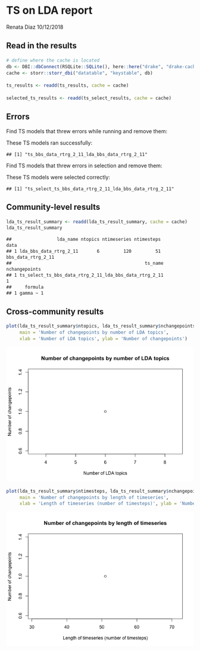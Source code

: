 TS on LDA report
================
Renata Diaz
10/12/2018

Read in the results
-------------------

``` r
# define where the cache is located
db <- DBI::dbConnect(RSQLite::SQLite(), here::here("drake", "drake-cache.sqlite"))
cache <- storr::storr_dbi("datatable", "keystable", db)

ts_results <- readd(ts_results, cache = cache)

selected_ts_results <- readd(ts_select_results, cache = cache)
```

Errors
------

Find TS models that threw errors while running and remove them:

These TS models ran successfully:

    ## [1] "ts_bbs_data_rtrg_2_11_lda_bbs_data_rtrg_2_11"

Find TS models that threw errors in selection and remove them:

These TS models were selected correctly:

    ## [1] "ts_select_ts_bbs_data_rtrg_2_11_lda_bbs_data_rtrg_2_11"

Community-level results
-----------------------

``` r
lda_ts_result_summary <- readd(lda_ts_result_summary, cache = cache)
lda_ts_result_summary
```

    ##                 lda_name ntopics ntimeseries ntimesteps               data
    ## 1 lda_bbs_data_rtrg_2_11       6         120         51 bbs_data_rtrg_2_11
    ##                                                  ts_name nchangepoints
    ## 1 ts_select_ts_bbs_data_rtrg_2_11_lda_bbs_data_rtrg_2_11             1
    ##     formula
    ## 1 gamma ~ 1

Cross-community results
-----------------------

``` r
plot(lda_ts_result_summary$ntopics, lda_ts_result_summary$nchangepoints, 
     main = 'Number of changepoints by number of LDA topics', 
     xlab = 'Number of LDA topics', ylab = 'Number of changepoints')
```

![](ts_report_files/figure-markdown_github/plot%20ts%20cross%20comm%20results-1.png)

``` r
plot(lda_ts_result_summary$ntimesteps, lda_ts_result_summary$nchangepoints, 
     main = 'Number of changepoints by length of timeseries', 
     xlab = 'Length of timeseries (number of timesteps)', ylab = 'Number of changepoints')
```

![](ts_report_files/figure-markdown_github/plot%20ts%20cross%20comm%20results-2.png)
